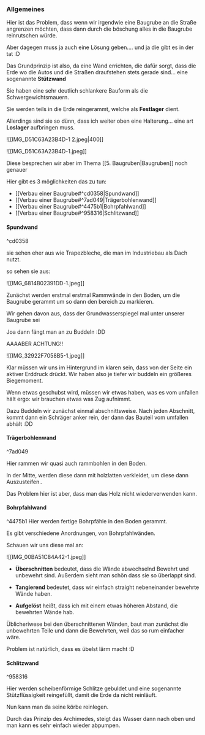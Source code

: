 ### Allgemeines
Hier ist das Problem, dass wenn wir irgendwie eine Baugrube an die Straße angrenzen möchten, dass dann durch die böschung alles in die Baugrube reinrutschen würde.

Aber dagegen muss ja auch eine Lösung geben.... und ja die gibt es in der tat :D

Das Grundprinzip ist also, da eine Wand errichten, die dafür sorgt, dass die Erde wo die Autos und die Straßen draufstehen stets gerade sind... eine sogenannte **Stützwand**

Sie haben eine sehr deutlich schlankere Bauform als die Schwergewichtsmauern.

Sie werden teils in die Erde reingerammt, welche als **Festlager** dient.

Allerdings sind sie so dünn, dass ich weiter oben eine Halterung... eine art **Loslager** aufbringen muss.

![[IMG_D51C63A23B4D-1 2.jpeg|400]]

![[IMG_D51C63A23B4D-1.jpeg]]

Diese besprechen wir aber im Thema [[5. Baugruben|Baugruben]] noch genauer

Hier gibt es 3 möglichkeiten das zu tun:

- [[Verbau einer Baugrube#^cd0358|Spundwand]]
- [[Verbau einer Baugrube#^7ad049|Trägerbohlenwand]]
- [[Verbau einer Baugrube#^4475b1|Bohrpfahlwand]]
- [[Verbau einer Baugrube#^958316|Schlitzwand]]

#### Spundwand

^cd0358


sie sehen eher aus wie Trapezbleche, die man im Industriebau als Dach nutzt.

so sehen sie aus:


![[IMG_6814B02391DD-1.jpeg]]

Zunächst werden erstmal erstmal Rammwände in den Boden, um die Baugrube gerammt um so dann den bereich zu markieren.

Wir gehen davon aus, dass der Grundwasserspiegel mal unter unserer Baugrube sei

Joa dann fängt man an zu Buddeln :DD

AAAABER ACHTUNG!!

![[IMG_32922F7058B5-1.jpeg]]

Klar müssen wir uns im Hintergrund im klaren sein, dass von der Seite ein aktiver Erddruck drückt. Wir haben also je tiefer wir buddeln ein größeres Biegemoment. 

Wenn etwas geschubst wird, müssen wir etwas haben, was es vom unfallen hält ergo: wir brauchen etwas was Zug aufnimmt.

Dazu Buddeln wir zunächst einmal abschnittsweise. Nach jeden Abschnitt, kommt dann ein Schräger anker rein, der dann das Bauteil vom umfallen abhält :DD

#### Trägerbohlenwand
^7ad049

Hier rammen wir quasi auch rammbohlen in den Boden.

In der Mitte, werden diese dann mit holzlatten verkleidet, um diese dann Auszusteifen..

Das Problem hier ist aber, dass man das Holz nicht wiederverwenden kann.
 
#### Bohrpfahlwand
^4475b1
Hier werden fertige Bohrpfähle in den Boden gerammt.

Es gibt verschiedene Anordnungen, von Bohrpfahlwänden.

Schauen wir uns diese mal an:

![[IMG_00BA51C84A42-1.jpeg]]

- **Überschnitten** bedeutet, dass die Wände abwechselnd Bewehrt und unbewehrt sind.
Außerdem sieht man schön dass sie so überlappt sind.

- **Tangierend** bedeutet, dass wir einfach straight nebeneinander bewehrte Wände haben.

- **Aufgelöst** heißt, dass ich mit einem etwas höheren Abstand, die bewehrten Wände hab.

Üblicheriwese bei den überschnittenen Wänden, baut man zunächst die unbewehrten Teile und dann die Bewehrten, weil das so rum einfacher wäre.







Problem ist natürlich, dass es übelst lärm macht :D

#### Schlitzwand
^958316

Hier werden scheibenförmige Schlitze gebuldet und eine sogenannte Stützflüssigkeit reingefüllt, damit die Erde da nicht reinläuft.

Nun kann man da seine körbe reinlegen.

Durch das Prinzip des Archimedes, steigt das Wasser dann nach oben und man kann es sehr einfach wieder abpumpen.


